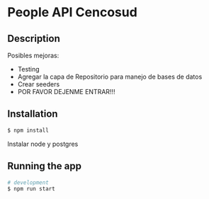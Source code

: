 # People API Cencosud

 
## Description
Posibles mejoras:
- Testing
- Agregar la capa de Repositorio para manejo de bases de datos
- Crear seeders
- POR FAVOR DEJENME ENTRAR!!!

## Installation

```bash
$ npm install
```
Instalar node y postgres

## Running the app

```bash
# development
$ npm run start

```


